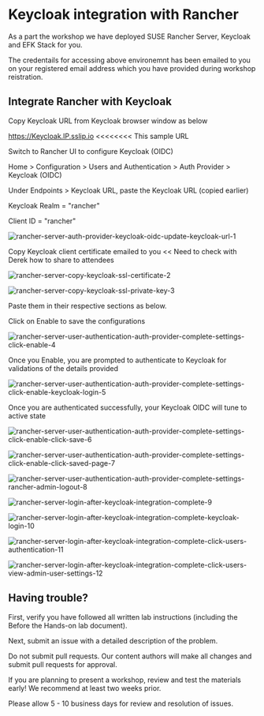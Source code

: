 # Keycloak integration with Rancher



As a part the workshop we have deployed SUSE Rancher Server, Keycloak and EFK Stack for you.

The credentails for accessing above environemnt has been emailed to you on your registered email address which you have provided during workshop reistration.





## Integrate Rancher with Keycloak



Copy Keycloak URL from Keycloak browser window as below

https://Keycloak.IP.sslip.io    <<<<<<<< This sample URL

Switch to Rancher UI to configure Keycloak (OIDC) 

Home > Configuration > Users and Authentication > Auth Provider > Keycloak (OIDC)

Under Endpoints > Keycloak URL, paste the Keycloak URL (copied earlier)

Keycloak Realm = "rancher"

Client ID = "rancher"



![rancher-server-auth-provider-keycloak-oidc-update-keycloak-url-1](../images/rancher-server-auth-provider-keycloak-oidc-update-keycloak-url-1.jpg)



Copy Keycloak client certificate emailed to you << Need to check with Derek how to share to attendees

![rancher-server-copy-keycloak-ssl-certificate-2](../images/rancher-server-copy-keycloak-ssl-certificate-2.jpg)





![rancher-server-copy-keycloak-ssl-private-key-3](../images/rancher-server-copy-keycloak-ssl-private-key-3.jpg)



Paste them in their respective sections as below.

Click on Enable to save the configurations

![rancher-server-user-authentication-auth-provider-complete-settings-click-enable-4](../images/rancher-server-user-authentication-auth-provider-complete-settings-click-enable-4.jpg)





Once you Enable, you are prompted to authenticate to Keycloak for validations of the details provided



![rancher-server-user-authentication-auth-provider-complete-settings-click-enable-keycloak-login-5](../images/rancher-server-user-authentication-auth-provider-complete-settings-click-enable-keycloak-login-5.jpg)



Once you are authenticated successfully, your Keycloak OIDC will tune to active state



![rancher-server-user-authentication-auth-provider-complete-settings-click-enable-click-save-6](../images/rancher-server-user-authentication-auth-provider-complete-settings-click-enable-click-save-6.jpg)











![rancher-server-user-authentication-auth-provider-complete-settings-click-enable-click-saved-page-7](../images/rancher-server-user-authentication-auth-provider-complete-settings-click-enable-click-saved-page-7.jpg)









![rancher-server-user-authentication-auth-provider-complete-settings-rancher-admin-logout-8](../images/rancher-server-user-authentication-auth-provider-complete-settings-rancher-admin-logout-8.jpg)







![rancher-server-login-after-keycloak-integration-complete-9](../images/rancher-server-login-after-keycloak-integration-complete-9.jpg)







![rancher-server-login-after-keycloak-integration-complete-keycloak-login-10](../images/rancher-server-login-after-keycloak-integration-complete-keycloak-login-10.jpg)





![rancher-server-login-after-keycloak-integration-complete-click-users-authentication-11](../images/rancher-server-login-after-keycloak-integration-complete-click-users-authentication-11.jpg)



![rancher-server-login-after-keycloak-integration-complete-click-users-view-admin-user-settings-12](../images/rancher-server-login-after-keycloak-integration-complete-click-users-view-admin-user-settings-12.jpg)





















## Having trouble?

First, verify you have followed all written lab instructions (including the Before the Hands-on lab document).

Next, submit an issue with a detailed description of the problem.

Do not submit pull requests. Our content authors will make all changes and submit pull requests for approval.

If you are planning to present a workshop, review and test the materials early! We recommend at least two weeks prior.

Please allow 5 - 10 business days for review and resolution of issues.
